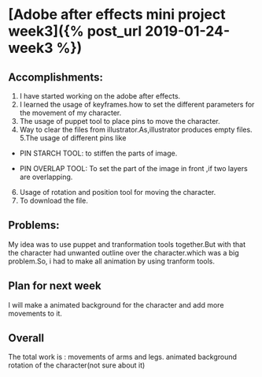 

# [Adobe after effects mini project week3]({% post_url 2019-01-24-week3 %})
## Accomplishments:
1. I have started working on the adobe after effects.
2. I learned the usage of keyframes.how to set the different parameters for the movement of my character.
3. The usage of puppet tool to place pins to move the character.
4. Way to clear the files from illustrator.As,illustrator produces empty files.
5.The usage of different pins like

* PIN STARCH TOOL: to stiffen the parts of image.

* PIN OVERLAP TOOL: To set the part of the image in front ,if two layers are overlapping.
 
6. Usage of rotation and position tool for moving the character.
7. To download the file.


## Problems:
My idea was to use puppet and tranformation tools together.But with that the character had unwanted outline over the character.which was a big problem.So, i had to make all animation by using tranform tools.

## Plan for next week
I will make a animated background for the character and add more movements to it.
## Overall
The total work is :
movements of arms and legs.
animated background
rotation of the character(not sure about it)
